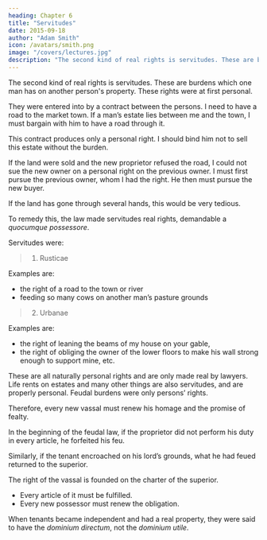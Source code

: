 ```yaml
---
heading: Chapter 6
title: "Servitudes"
date: 2015-09-18
author: "Adam Smith"
icon: /avatars/smith.png
image: "/covers/lectures.jpg"
description: "The second kind of real rights is servitudes. These are burdens which one man has on another person's property. These rights were at first personal"
---
```




The second kind of real rights is servitudes. These are burdens which one man has on another person's property. These rights were at first personal.

They were entered into by a contract between the persons. I need to have a road to the market town. If a man’s estate lies between me and the town, I must bargain with him to have a road through it.

This contract produces only a personal right. I should bind him not to sell this estate without the burden. 

If the land were sold and the new proprietor refused the road, I could not sue the new owner on a personal right on the previous owner. I must first pursue the previous owner, whom I had the right. He then must pursue the new buyer.

If the land has gone through several hands, this would be very tedious.

To remedy this, the law made servitudes real rights, demandable a *quocumque possessore*.

Servitudes were:

> 1. Rusticae
        
Examples are: 
- the right of a road to the town or river
- feeding so many cows on another man’s pasture grounds
    

> 2. Urbanae
        
Examples are: 
- the right of leaning the beams of my house on your gable,
- the right of obliging the owner of the lower floors to make his wall strong enough to support mine, etc.

These are all naturally personal rights and are only made real by lawyers. Life rents on estates and many other things are also servitudes, and are properly personal. Feudal burdens were only persons’ rights.

Therefore, every new vassal must renew his homage and the promise of fealty.

In the beginning of the feudal law, if the proprietor did not perform his duty in every article, he forfeited his feu. 

Similarly, if the tenant encroached on his lord’s grounds, what he had feued returned to the superior.

The right of the vassal is founded on the charter of the superior.
- Every article of it must be fulfilled.
- Every new possessor must renew the obligation.

When tenants became independent and had a real property, they were said to have the *dominium directum*, not the *dominium utile*.
